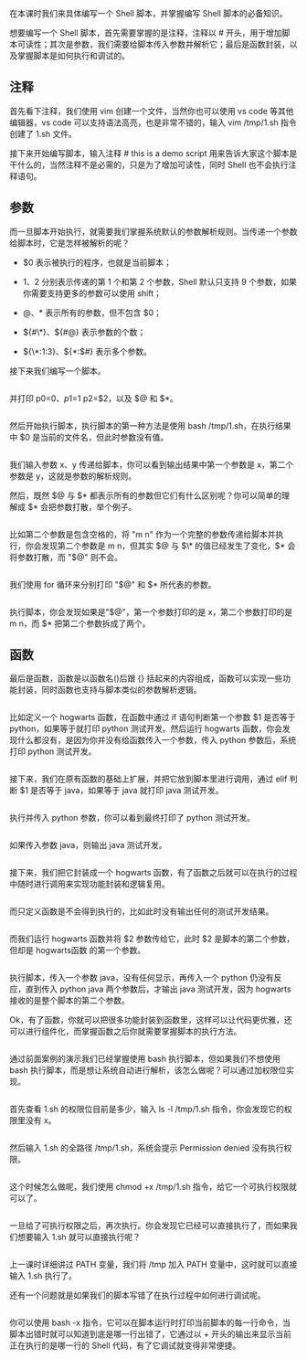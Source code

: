 在本课时我们来具体编写一个 Shell 脚本，并掌握编写 Shell 脚本的必备知识。

想要编写一个 Shell 脚本，首先需要掌握的是注释，注释以 # 开头，用于增加脚本可读性；其次是参数，我们需要给脚本传入参数并解析它；最后是函数封装，以及掌握脚本是如何执行和调试的。

注释
<Image alt="" src="https://s0.lgstatic.com/i/image2/M01/B0/1B/CgotOV3mHmOAVwNqAAB4Dtu9NTs336.png"/>
----------------------------------------------------------------------------------------

首先看下注释，我们使用 vim 创建一个文件，当然你也可以使用 vs code 等其他编辑器，vs code 可以支持语法高亮，也是非常不错的，输入 vim /tmp/1.sh 指令创建了 1.sh 文件。 <Image alt="" src="https://s0.lgstatic.com/i/image2/M01/B0/1B/CgotOV3mHnGAcmsMAAB09eOs0V8120.png"/>

接下来开始编写脚本，输入注释 # this is a demo script 用来告诉大家这个脚本是干什么的，当然注释不是必需的，只是为了增加可读性，同时 Shell 也不会执行注释语句。

参数
---

而一旦脚本开始执行，就需要我们掌握系统默认的参数解析规则。当传递一个参数给脚本时，它是怎样被解析的呢？

* $0 表示被执行的程序，也就是当前脚本；

* $1、$2 分别表示传递的第 1 个和第 2 个参数，Shell 默认只支持 9 个参数，如果你需要支持更多的参数可以使用 shift；

* $@、$\* 表示所有的参数，但不包含 $0；

* ${#\*}、${#@} 表示参数的个数；

* ${\*:1:3}、${\*:$#} 表示多个参数。

接下来我们编写一个脚本。

<Image alt="" src="https://s0.lgstatic.com/i/image2/M01/AF/FC/CgoB5l3mHnyAa4b9AACcvwS38OE594.png"/>

并打印 p0=$0、p1=$1 p2=$2，以及 $@ 和 $\*。

<Image alt="" src="https://s0.lgstatic.com/i/image2/M01/AF/FC/CgoB5l3mHoWAaTN7AAHqWUW2NTU287.png"/>

然后开始执行脚本，执行脚本的第一种方法是使用 bash /tmp/1.sh，在执行结果中 $0 是当前的文件名，但此时参数没有值。

<Image alt="" src="https://s0.lgstatic.com/i/image2/M01/B0/1C/CgotOV3mHo2ARK47AAHLXCyvNz8110.png"/>

我们输入参数 x、y 传递给脚本，你可以看到输出结果中第一个参数是 x，第二个参数是 y，这就是参数的解析规则。

然后，既然 $@ 与 $\* 都表示所有的参数但它们有什么区别呢？你可以简单的理解成 $\* 会把参数打散，举个例子。

<Image alt="" src="https://s0.lgstatic.com/i/image2/M01/AF/FC/CgoB5l3mHpaAJwbtAAGm5AmGJZA068.png"/>

比如第二个参数是包含空格的，将 "m n" 作为一个完整的参数传递给脚本并执行，你会发现第二个参数是 m n，但其实 $@ 与 $\* 的值已经发生了变化，$\* 会将参数打散，而 "$@" 则不会。

<Image alt="" src="https://s0.lgstatic.com/i/image2/M01/AF/FC/CgoB5l3mHp-AGEWgAACvvz4hjIA356.png"/>

我们使用 for 循环来分别打印 "$@" 和 $\* 所代表的参数。

<Image alt="" src="https://s0.lgstatic.com/i/image2/M01/B0/1C/CgotOV3mHqmAJ1dsAAFw0CGIpXM118.png"/>

执行脚本，你会发现如果是"$@"，第一个参数打印的是 x，第二个参数打印的是 m n，而 $\* 把第二个参数拆成了两个。

函数
---

最后是函数，函数是以函数名()后跟 {} 括起来的内容组成，函数可以实现一些功能封装，同时函数也支持与脚本类似的参数解析逻辑。

<Image alt="" src="https://s0.lgstatic.com/i/image2/M01/AF/FC/CgoB5l3mHrSALa60AAG18PfnhoY767.png"/>

比如定义一个 hogwarts 函数，在函数中通过 if 语句判断第一个参数 $1 是否等于 python，如果等于就打印 python 测试开发。然后运行 hogwarts 函数，你会发现什么都没有，是因为你并没有给函数传入一个参数，传入 python 参数后，系统打印 python 测试开发。

<Image alt="" src="https://s0.lgstatic.com/i/image2/M01/B0/1C/CgotOV3mHr-AN2ZyAAEBtQa6ZR8422.png"/>

接下来，我们在原有函数的基础上扩展，并把它放到脚本里进行调用，通过 elif 判断 $1 是否等于 java，如果等于 java 就打印 java 测试开发。

<Image alt="" src="https://s0.lgstatic.com/i/image2/M01/AF/FC/CgoB5l3mHseAJymtAAHki20sFZs514.png"/>

执行并传入 python 参数，你可以看到最终打印了 python 测试开发。

<Image alt="" src="https://s0.lgstatic.com/i/image2/M01/AF/FC/CgoB5l3mHtGAaT5OAAG5fFP2WZw702.png"/>

如果传入参数 java，则输出 java 测试开发。

<Image alt="" src="https://s0.lgstatic.com/i/image2/M01/B0/1C/CgotOV3mHtuANXSqAAEH6Py_Xac382.png"/>

接下来，我们把它封装成一个 hogwarts 函数，有了函数之后就可以在执行的过程中随时进行调用来实现功能封装和逻辑复用。

<Image alt="" src="https://s0.lgstatic.com/i/image2/M01/B0/1C/CgotOV3mHuWAOyTxAAFw7vQFO2c777.png"/>

而只定义函数是不会得到执行的，比如此时没有输出任何的测试开发结果。

<Image alt="" src="https://s0.lgstatic.com/i/image2/M01/B0/1C/CgotOV3mHxiAYFWfAAEdgQmOdxA853.png"/>

而我们运行 hogwarts 函数并将 $2 参数传给它，此时 $2 是脚本的第二个参数，但却是 hogwarts函数 的第一个参数。

<Image alt="" src="https://s0.lgstatic.com/i/image2/M01/AF/FC/CgoB5l3mHyKANsqtAAGM238AlPY383.png"/>

执行脚本，传入一个参数 java，没有任何显示，再传入一个 python 仍没有反应，直到传入 python java 两个参数后，才输出 java 测试开发，因为 hogwarts 接收的是整个脚本的第二个参数。

Ok，有了函数，你就可以把很多功能封装到函数里，这样可以让代码更优雅，还可以进行组件化，而掌握函数之后你就需要掌握脚本的执行方法。

<Image alt="" src="https://s0.lgstatic.com/i/image2/M01/B0/1C/CgotOV3mHy2AA4GsAAFi8HS0YMk372.png"/>

通过前面案例的演示我们已经掌握使用 bash 执行脚本，但如果我们不想使用 bash 执行脚本，而是想让系统自动进行解析，该怎么做呢？可以通过加权限位实现。

<Image alt="" src="https://s0.lgstatic.com/i/image2/M01/B0/1C/CgotOV3mHzeAXyu9AAGwW6ETkz4673.png"/>

首先查看 1.sh 的权限位目前是多少，输入 ls -l /tmp/1.sh 指令，你会发现它的权限里没有 x。

<Image alt="" src="https://s0.lgstatic.com/i/image2/M01/B0/1C/CgotOV3mH0OAUIsfAAGy_TmPGnc630.png"/>

然后输入 1.sh 的全路径 /tmp/1.sh，系统会提示 Permission denied 没有执行权限。

<Image alt="" src="https://s0.lgstatic.com/i/image2/M01/B0/1C/CgotOV3mH0yAbthXAAG_xPVX3HE664.png"/>

这个时候怎么做呢，我们使用 chmod +x /tmp/1.sh 指令，给它一个可执行权限就可以了。

<Image alt="" src="https://s0.lgstatic.com/i/image2/M01/AF/FC/CgoB5l3mH1qAZynAAAG9pFvkV0M505.png"/>

一旦给了可执行权限之后，再次执行。你会发现它已经可以直接执行了，而如果我们想要输入 1.sh 就可以直接执行呢？

<Image alt="" src="https://s0.lgstatic.com/i/image2/M01/AF/FC/CgoB5l3mH2aAOOGLAAG4sIaDfBY784.png"/>

上一课时详细讲过 PATH 变量，我们将 /tmp 加入 PATH 变量中，这时就可以直接输入 1.sh 执行了。

还有一个问题就是如果我们的脚本写错了在执行过程中如何进行调试呢。

<Image alt="" src="https://s0.lgstatic.com/i/image2/M01/AF/FC/CgoB5l3mH3CAJM6IAAFv8CFyLyo833.png"/>

你可以使用 bash -x 指令，它可以在脚本运行时打印当前脚本的每一行命令，当脚本出错时就可以知道到底是哪一行出错了，它通过以 + 开头的输出来显示当前正在执行的是哪一行的 Shell 代码，有了它调试就变得非常便捷。  
